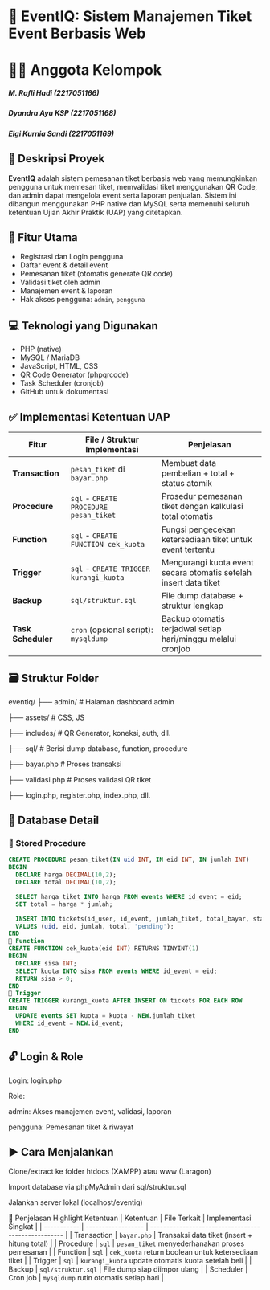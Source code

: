 # 🎫 EventIQ: Sistem Manajemen Tiket Event Berbasis Web

# 👨‍💻 Anggota Kelompok
##### M. Rafli Hadi (2217051166)
##### Dyandra Ayu KSP (2217051168)
##### Elgi Kurnia Sandi (2217051169)

## 🧾 Deskripsi Proyek
**EventIQ** adalah sistem pemesanan tiket berbasis web yang memungkinkan pengguna untuk memesan tiket, memvalidasi tiket menggunakan QR Code, dan admin dapat mengelola event serta laporan penjualan. Sistem ini dibangun menggunakan PHP native dan MySQL serta memenuhi seluruh ketentuan Ujian Akhir Praktik (UAP) yang ditetapkan.

## 🔐 Fitur Utama
- Registrasi dan Login pengguna
- Daftar event & detail event
- Pemesanan tiket (otomatis generate QR code)
- Validasi tiket oleh admin
- Manajemen event & laporan
- Hak akses pengguna: `admin`, `pengguna`

## 💻 Teknologi yang Digunakan
- PHP (native)
- MySQL / MariaDB
- JavaScript, HTML, CSS
- QR Code Generator (phpqrcode)
- Task Scheduler (cronjob)
- GitHub untuk dokumentasi

## ✅ Implementasi Ketentuan UAP

| Fitur               | File / Struktur Implementasi               | Penjelasan                                                                 |
|---------------------|---------------------------------------------|----------------------------------------------------------------------------|
| **Transaction**     | `pesan_tiket` di `bayar.php`                | Membuat data pembelian + total + status atomik                            |
| **Procedure**       | `sql` - `CREATE PROCEDURE pesan_tiket`     | Prosedur pemesanan tiket dengan kalkulasi total otomatis                   |
| **Function**        | `sql` - `CREATE FUNCTION cek_kuota`        | Fungsi pengecekan ketersediaan tiket untuk event tertentu                  |
| **Trigger**         | `sql` - `CREATE TRIGGER kurangi_kuota`     | Mengurangi kuota event secara otomatis setelah insert data tiket           |
| **Backup**          | `sql/struktur.sql`                         | File dump database + struktur lengkap                                      |
| **Task Scheduler**  | `cron` (opsional script): `mysqldump`      | Backup otomatis terjadwal setiap hari/minggu melalui cronjob              |

## 🗃️ Struktur Folder

eventiq/
├── admin/ # Halaman dashboard admin

├── assets/ # CSS, JS

├── includes/ # QR Generator, koneksi, auth, dll.

├── sql/ # Berisi dump database, function, procedure

├── bayar.php # Proses transaksi

├── validasi.php # Proses validasi QR tiket

├── login.php, register.php, index.php, dll.


## 🧠 Database Detail

### 🔁 Stored Procedure
```sql
CREATE PROCEDURE pesan_tiket(IN uid INT, IN eid INT, IN jumlah INT)
BEGIN
  DECLARE harga DECIMAL(10,2);
  DECLARE total DECIMAL(10,2);

  SELECT harga_tiket INTO harga FROM events WHERE id_event = eid;
  SET total = harga * jumlah;

  INSERT INTO tickets(id_user, id_event, jumlah_tiket, total_bayar, status)
  VALUES (uid, eid, jumlah, total, 'pending');
END
🧮 Function
CREATE FUNCTION cek_kuota(eid INT) RETURNS TINYINT(1)
BEGIN
  DECLARE sisa INT;
  SELECT kuota INTO sisa FROM events WHERE id_event = eid;
  RETURN sisa > 0;
END
🔂 Trigger
CREATE TRIGGER kurangi_kuota AFTER INSERT ON tickets FOR EACH ROW
BEGIN
  UPDATE events SET kuota = kuota - NEW.jumlah_tiket
  WHERE id_event = NEW.id_event;
END
```
## 🔓 Login & Role
Login: login.php

Role:

admin: Akses manajemen event, validasi, laporan

pengguna: Pemesanan tiket & riwayat

## ▶️ Cara Menjalankan
Clone/extract ke folder htdocs (XAMPP) atau www (Laragon)

Import database via phpMyAdmin dari sql/struktur.sql

Jalankan server lokal (localhost/eventiq)

📍 Penjelasan Highlight Ketentuan
| Ketentuan   | File Terkait       | Implementasi Singkat                                |
| ----------- | ------------------ | --------------------------------------------------- |
| Transaction | `bayar.php`        | Transaksi data tiket (insert + hitung total)        |
| Procedure   | `sql`              | `pesan_tiket` menyederhanakan proses pemesanan      |
| Function    | `sql`              | `cek_kuota` return boolean untuk ketersediaan tiket |
| Trigger     | `sql`              | `kurangi_kuota` update otomatis kuota setelah beli  |
| Backup      | `sql/struktur.sql` | File dump siap diimpor ulang                        |
| Scheduler   | Cron job           | `mysqldump` rutin otomatis setiap hari              |
